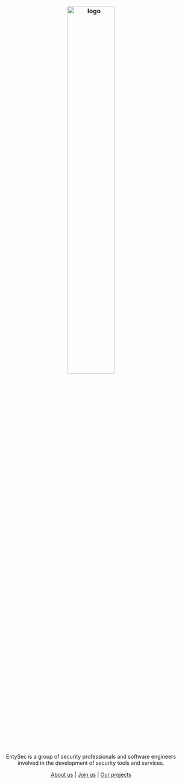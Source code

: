 <h3 align="center"><img src="https://entysec.netlify.app/img/banner.png" alt="logo" width="50%"></h3>

<p align="center">
    <br>EntySec is a group of security professionals and software engineers
    <br>involved in the development of security tools and services.
    <br>
    <p align="center"><a href="https://entysec.netlify.app">About us</a> | <a href="mailto://entysec@gmail.com">Join us</a> | <a href="https://github.com/orgs/EntySec/repositories">Our projects</a><p>
</p>
